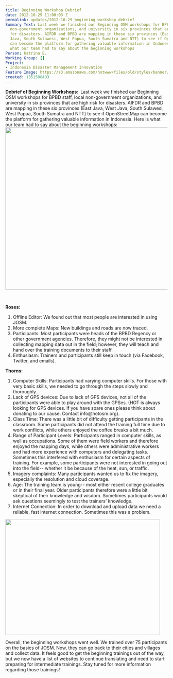 ```yaml
---
title: Beginning Workshop Debrief
date: 2012-10-29 11:00:03 Z
permalink: updates/2012-10-29_beginning_workshop_debrief
Summary Text: Last week we finished our Beginning OSM workshops for BPBD staff, local
  non-government organizations, and university in six provinces that are high risk
  for disasters. AIFDR and BPBD are mapping in these six provinces (East Java, West
  Java, South Sulawesi, West Papua, South Sumatra and NTT) to see if OpenStreetMap
  can become the platform for gathering valuable information in Indonesia. Here is
  what our team had to say about the beginning workshops
Person: Katrina E.
Working Group: []
Project:
- Indonesia Disaster Management Innovation
Feature Image: https://s3.amazonaws.com/hotwww/files/old/styles/banner/public/image.jpg
created: 1351508403
---
```


<p><strong>Debrief of Beginning Workshops:&nbsp; </strong> Last week we finished our Beginning OSM workshops for BPBD staff, local non-government organizations, and university in six provinces that are high risk for disasters. AIFDR and BPBD are mapping in these six provinces (East Java, West Java, South Sulawesi, West Papua, South Sumatra and NTT) to see if OpenStreetMap can become the platform for gathering valuable information in Indonesia. Here is what our team had to say about the beginning workshops:<img src="https://s3.amazonaws.com/hotwww/files/old/image_0.jpg" alt="" style="width:672px;height:505px"></p><p>&nbsp;</p><p><strong>Roses: </strong></p><ol><li>Offline Editor: We found out that most people are interested in using JOSM.</li><li>More complete Maps: New buildings and roads are now traced.</li><li>Participants: Most participants were heads of the BPBD Regency or other government agencies. Therefore, they might not be interested in collecting mapping data out in the field; however, they will teach and hand over the training documents to their staff.</li><li>Enthusiasm: Trainers and participants still keep in touch (via Facebook, Twitter, and emails).</li></ol><p><strong> Thorns:</strong></p><ol><li>Computer Skills: Participants had varying computer skills. For those with very basic skills, we needed to go through the steps slowly and thoroughly.</li><li>Lack of GPS devices: Due to lack of GPS devices, not all of the participants were able to play around with the GPSes. (HOT is always looking for GPS devices. If you have spare ones please think about donating to our cause. Contact info@hotosm.org).</li><li>Class Time: There was a little bit of difficulty getting participants in the classroom. Some participants did not attend the training full time due to work conflicts, while others enjoyed the coffee breaks a bit much.</li><li>Range of Participant Levels: Participants ranged in computer skills, as well as occupations. Some of them were field workers and therefore enjoyed the mapping days, while others were administrative workers and had more experience with computers and delegating tasks. Sometimes this interfered with enthusiasm for certain aspects of training. For example, some participants were not interested in going out into the field-- whether it be because of the heat, sun, or traffic.</li><li>Imagery complaints: Many participants wanted us to fix the imagery, especially the resolution and cloud coverage.</li><li>Age: The training team is young-- most either recent college graduates or in their final year. Older participants therefore were a little bit skeptical of their knowledge and wisdom. Sometimes participants would ask questions seemingly to test the trainers’ knowledge.</li><li>Internet Connection: In order to download and upload data we need a reliable, fast internet connection. Sometimes this was a problem.</li></ol><p><img class="image-large" src="https://s3.amazonaws.com/hotwww/files/old/styles/large/public/workshop_0.jpg?itok=8P8_t2AB" alt="" style="width:480px;height:360px"></p><p>Overall, the beginning workshops went well. We trained over 75 participants on the basics of JOSM. Now, they can go back to their cities and villages and collect data. It feels good to get the beginning trainings out of the way, but we now have a list of websites to continue translating and need to start preparing for intermediate trainings. Stay tuned for more information regarding those trainings!</p>
